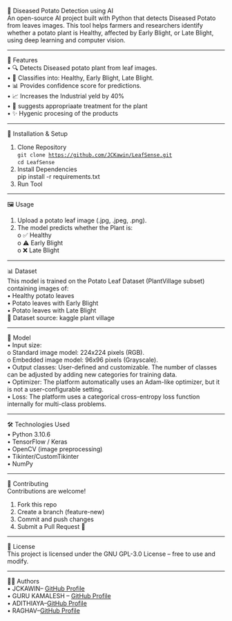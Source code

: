 🥔 Diseased Potato Detection using AI<br>
An open-source AI project built with Python that detects Diseased Potato from leaves  images. This tool helps farmers and researchers identify whether a potato plant is Healthy, affected by Early Blight, or Late Blight, using deep learning and computer vision.
________________________________________
📌 Features<br>
•	🔍 Detects Diseased potato plant from leaf images.<br>
•	🎯 Classifies into: Healthy, Early Blight, Late Blight.<br>
•	📊 Provides confidence score for predictions.<br>
•	📈 Increases the Industrial yeld by 40%<br>
•	💉 suggests appropriaate treatment for the plant<br>
•	✨ Hygenic procesing of the products<br>
________________________________________
🚀 Installation & Setup<br>
1. Clone Repository<br>
<code>git clone https://github.com/JCKawin/LeafSense.git </code>
<code>cd LeafSense </code>
2. Install Dependencies<br>
pip install -r requirements.txt<br>
3. Run Tool<br>
________________________________________
🖼️ Usage<br>
1.	Upload a potato leaf image (.jpg, .jpeg, .png).<br>
2.	The model predicts whether the Plant is:<br>
o	✅ Healthy<br>
o	⚠️ Early Blight<br>
o	❌ Late Blight<br>
________________________________________
📊 Dataset<br>
This model is trained on the Potato Leaf Dataset (PlantVillage subset) containing images of:<br>
•	Healthy potato leaves<br>
•	Potato leaves with Early Blight<br>
•	Potato leaves with Late Blight<br>
📌 Dataset source: kaggle plant village<br>
________________________________________
🧠 Model<br>
•	Input size:<br>
o   Standard image model: 224x224 pixels (RGB).<br>
o	  Embedded image model: 96x96 pixels (Grayscale).<br>
•	Output classes: User-defined and customizable. The number of classes can be adjusted by adding new categories for training data.<br>
•	Optimizer: The platform automatically uses an Adam-like optimizer, but it is not a user-configurable setting.<br>
•	Loss: The platform uses a categorical cross-entropy loss function internally for multi-class problems.<br>

________________________________________
🛠️ Technologies Used<br>
•	Python 3.10.6<br>
•	TensorFlow / Keras<br>
•	OpenCV (image preprocessing)<br>
•	Tikinter/CustomTikinter<br>
•	NumPy<br>
________________________________________
🤝 Contributing<br>
Contributions are welcome!<br>
1.	Fork this repo<br>
2.	Create a branch (feature-new)<br>
3.	Commit and push changes<br>
4.	Submit a Pull Request 🚀<br>
________________________________________
📜 License<br>
This project is licensed under the GNU GPL-3.0 License – free to use and modify.<br>
________________________________________
👨‍💻 Authors<br>
•	JCKAWIN– [GitHub Profile](https://github.com/JCKawin) <br>
•	GURU KAMALESH – [GitHub Profile](https://github.com/guru-kamalesh)<br>
•	ADITHIAYA–[GitHub Profile](https://github.com/adithiyaks)<br>
•	RAGHAV–[GitHub Profile](https://github.com/raghavkrishnab2025-max)<br>

